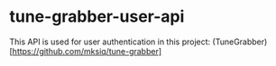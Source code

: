 # tune-grabber-user-api

This API is used for user authentication in this project: (TuneGrabber)[https://github.com/mksiq/tune-grabber]
